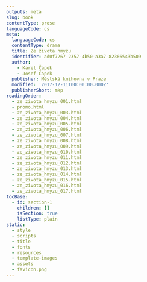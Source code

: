 ```yaml
---
outputs: meta
slug: book
contentType: prose
languageCode: cs
meta:
  languageCode: cs
  contentType: drama
  title: Ze života hmyzu
  identifier: ad0f7267-2357-4b50-a3a7-82366543b509
  author:
    - Karel Čapek
    - Josef Čapek
  publisher: Městská knihovna v Praze
  modified: '2017-12-11T00:00:00.000Z'
  publisherShort: mkp
readingOrder:
  - ze_zivota_hmyzu_001.html
  - promo.html
  - ze_zivota_hmyzu_003.html
  - ze_zivota_hmyzu_004.html
  - ze_zivota_hmyzu_005.html
  - ze_zivota_hmyzu_006.html
  - ze_zivota_hmyzu_007.html
  - ze_zivota_hmyzu_008.html
  - ze_zivota_hmyzu_009.html
  - ze_zivota_hmyzu_010.html
  - ze_zivota_hmyzu_011.html
  - ze_zivota_hmyzu_012.html
  - ze_zivota_hmyzu_013.html
  - ze_zivota_hmyzu_014.html
  - ze_zivota_hmyzu_015.html
  - ze_zivota_hmyzu_016.html
  - ze_zivota_hmyzu_017.html
tocBase:
  - id: section-1
    children: []
    isSection: true
    listType: plain
static:
  - style
  - scripts
  - title
  - fonts
  - resources
  - template-images
  - assets
  - favicon.png
---
```

